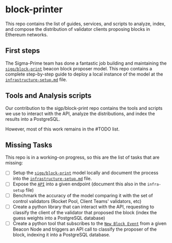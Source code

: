 # block-printer
This repo contains the list of guides, services, and scripts to analyze, index, and compose the distribution of validator clients proposing blocks in Ethereum networks.

## First steps
The Sigma-Prime team has done a fantastic job building and maintaining the [`sigp/block-print`](https://github.com/sigp/blockprint) beacon block proposer model. This repo contains a complete step-by-step guide to deploy a local instance of the model at the [`infrastructure-setup.md`](https://github.com/migalabs/block-printer/blob/main/infrastructure-setup.md) file.

## Tools and Analysis scripts
Our contribution to the sigp/block-print repo contains the tools and scripts we use to interact with the API, analyze the distributions, and index the results into a PostgreSQL.

However, most of this work remains in the #TODO list.

## Missing Tasks
This repo is in a working-on progress, so this are the list of tasks that are missing:
- [ ] Setup the [`sigp/block-print`](https://github.com/sigp/blockprint) model locally and document the process into the [`infrastructure-setup.md`](https://github.com/migalabs/block-printer/blob/main/infrastructure-setup.md) file.
- [ ] Expose the [`API`](https://github.com/sigp/blockprint/blob/main/docs/api.md) into a given endpoint (document this also in the `infra-setup` file)
- [ ] Benchmark the accuracy of the model comparing it with the set of control validators (Rocket Pool, Client Teams' validators, etc)
- [ ] Create a python library that can interact with the API, requesting to classify the client of the validator that proposed the block (index the guess weights into a PostgreSQL database)
- [ ] Create a python tool that subscribes to the [`New Block Event`](https://ethereum.github.io/beacon-APIs/#/Events/eventstream) from a given Beacon Node and triggers an API call to classify the proposer of the block, indexing it into a PostgreSQL database.
